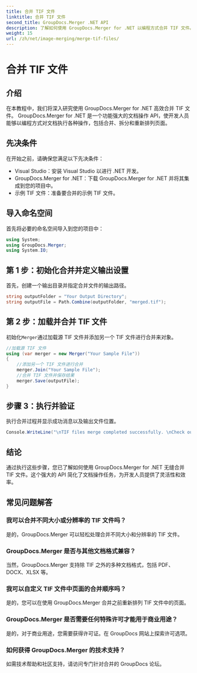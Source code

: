 ```yaml
---
title: 合并 TIF 文件
linktitle: 合并 TIF 文件
second_title: GroupDocs.Merger .NET API
description: 了解如何使用 GroupDocs.Merger for .NET 以编程方式合并 TIF 文件。面向 .NET 开发人员的高效文档操作 API。
weight: 15
url: /zh/net/image-merging/merge-tif-files/
---
```


# 合并 TIF 文件

## 介绍
在本教程中，我们将深入研究使用 GroupDocs.Merger for .NET 高效合并 TIF 文件。 GroupDocs.Merger for .NET 是一个功能强大的文档操作 API，使开发人员能够以编程方式对文档执行各种操作，包括合并、拆分和重新排列页面。
## 先决条件
在开始之前，请确保您满足以下先决条件：
- Visual Studio：安装 Visual Studio 以进行 .NET 开发。
- GroupDocs.Merger for .NET：下载 GroupDocs.Merger for .NET 并将其集成到您的项目中。
- 示例 TIF 文件：准备要合并的示例 TIF 文件。

## 导入命名空间
首先将必要的命名空间导入到您的项目中：
```csharp
using System; 
using GroupDocs.Merger;
using System.IO;
```
## 第 1 步：初始化合并并定义输出设置
首先，创建一个输出目录并指定合并文件的输出路径。
```csharp
string outputFolder = "Your Output Directory";
string outputFile = Path.Combine(outputFolder, "merged.tif");
```
## 第 2 步：加载并合并 TIF 文件
初始化`Merger`通过加载源 TIF 文件并添加另一个 TIF 文件进行合并来对象。
```csharp
//加载源 TIF 文件
using (var merger = new Merger("Your Sample File"))
{
    //添加另一个 TIF 文件进行合并
    merger.Join("Your Sample File");
    //合并 TIF 文件并保存结果
    merger.Save(outputFile);
}
```
## 步骤 3：执行并验证
执行合并过程并显示成功消息以及输出文件位置。
```csharp
Console.WriteLine("\nTIF files merge completed successfully. \nCheck output in {0}", outputFolder);
```

## 结论
通过执行这些步骤，您已了解如何使用 GroupDocs.Merger for .NET 无缝合并 TIF 文件。这个强大的 API 简化了文档操作任务，为开发人员提供了灵活性和效率。

## 常见问题解答
### 我可以合并不同大小或分辨率的 TIF 文件吗？
是的，GroupDocs.Merger 可以轻松处理合并不同大小和分辨率的 TIF 文件。
### GroupDocs.Merger 是否与其他文档格式兼容？
当然，GroupDocs.Merger 支持除 TIF 之外的多种文档格式，包括 PDF、DOCX、XLSX 等。
### 我可以自定义 TIF 文件中页面的合并顺序吗？
是的，您可以在使用 GroupDocs.Merger 合并之前重新排列 TIF 文件中的页面。
### GroupDocs.Merger 是否需要任何特殊许可才能用于商业用途？
是的，对于商业用途，您需要获得许可证。在 GroupDocs 网站上探索许可选项。
### 如何获得 GroupDocs.Merger 的技术支持？
如需技术帮助和社区支持，请访问专门针对合并的 GroupDocs 论坛。